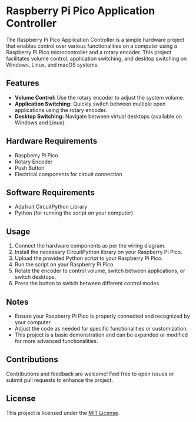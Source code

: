 # Raspberry Pi Pico Application Controller

The Raspberry Pi Pico Application Controller is a simple hardware project that enables control over various functionalities on a computer using a Raspberry Pi Pico microcontroller and a rotary encoder. This project facilitates volume control, application switching, and desktop switching on Windows, Linux, and macOS systems.

## Features

- **Volume Control:** Use the rotary encoder to adjust the system volume.
- **Application Switching:** Quickly switch between multiple open applications using the rotary encoder.
- **Desktop Switching:** Navigate between virtual desktops (available on Windows and Linux).

## Hardware Requirements

- Raspberry Pi Pico
- Rotary Encoder
- Push Button
- Electrical components for circuit connection

## Software Requirements

- Adafruit CircuitPython Library
- Python (for running the script on your computer)

## Usage

1. Connect the hardware components as per the wiring diagram.
2. Install the necessary CircuitPython library on your Raspberry Pi Pico.
3. Upload the provided Python script to your Raspberry Pi Pico.
4. Run the script on your Raspberry Pi Pico.
5. Rotate the encoder to control volume, switch between applications, or switch desktops.
6. Press the button to switch between different control modes.

## Notes

- Ensure your Raspberry Pi Pico is properly connected and recognized by your computer.
- Adjust the code as needed for specific functionalities or customization.
- This project is a basic demonstration and can be expanded or modified for more advanced functionalities.

## Contributions

Contributions and feedback are welcome! Feel free to open issues or submit pull requests to enhance the project.

## License

This project is licensed under the [MIT License](LICENSE).
